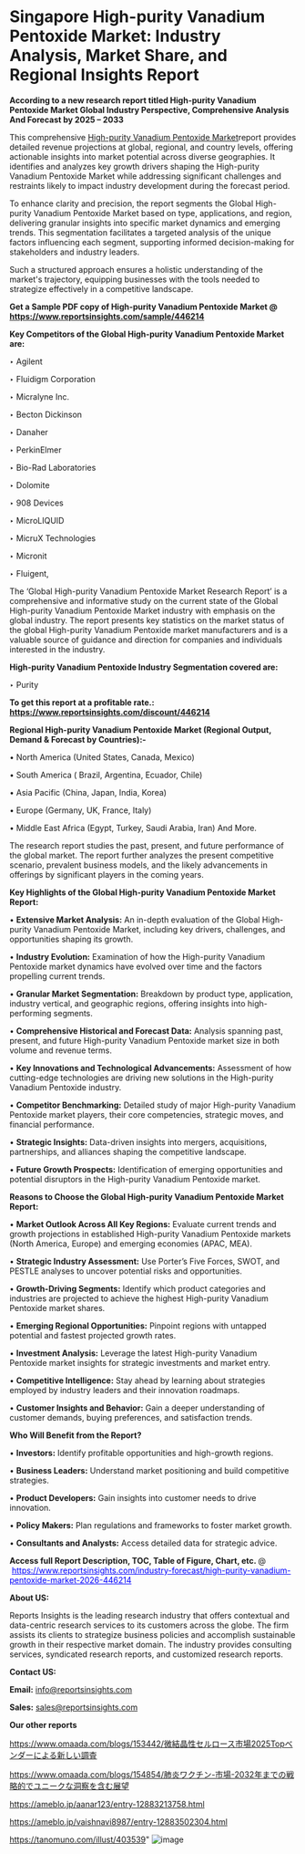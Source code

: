 # Singapore High-purity Vanadium Pentoxide Market: Industry Analysis, Market Share, and Regional Insights Report

<strong>According to a new research report titled High-purity Vanadium Pentoxide Market Global Industry Perspective, Comprehensive Analysis And Forecast by 2025 – 2033</strong>

This comprehensive <a href=https://www.reportsinsights.com/sample/446214>High-purity Vanadium Pentoxide Market</a>report provides detailed revenue projections at global, regional, and country levels, offering actionable insights into market potential across diverse geographies. It identifies and analyzes key growth drivers shaping the High-purity Vanadium Pentoxide Market while addressing significant challenges and restraints likely to impact industry development during the forecast period.

To enhance clarity and precision, the report segments the Global High-purity Vanadium Pentoxide Market based on type, applications, and region, delivering granular insights into specific market dynamics and emerging trends. This segmentation facilitates a targeted analysis of the unique factors influencing each segment, supporting informed decision-making for stakeholders and industry leaders.

Such a structured approach ensures a holistic understanding of the market's trajectory, equipping businesses with the tools needed to strategize effectively in a competitive landscape.

<strong>Get a Sample PDF copy of High-purity Vanadium Pentoxide Market </strong><strong>@<a href=https://www.reportsinsights.com/sample/446214 style=color:#0000ff;> https://www.reportsinsights.com/sample/446214</a></strong></font>

<strong>Key Competitors of the Global High-purity Vanadium Pentoxide Market are:</strong>

‣ Agilent

‣ Fluidigm Corporation

‣ Micralyne Inc.

‣ Becton Dickinson

‣ Danaher

‣ PerkinElmer

‣ Bio-Rad Laboratories

‣ Dolomite

‣ 908 Devices

‣ MicroLIQUID

‣ MicruX Technologies

‣ Micronit

‣ Fluigent,

The ‘Global High-purity Vanadium Pentoxide Market Research Report’ is a comprehensive and informative study on the current state of the Global High-purity Vanadium Pentoxide Market industry with emphasis on the global industry. The report presents key statistics on the market status of the global High-purity Vanadium Pentoxide market manufacturers and is a valuable source of guidance and direction for companies and individuals interested in the industry.

<strong>High-purity Vanadium Pentoxide Industry Segmentation covered are:</strong>

‣ Purity

<strong>To get this report at a profitable rate.: <a href=https://www.reportsinsights.com/discount/446214 style=color:#0000ff;>https://www.reportsinsights.com/discount/446214</a></strong></font>

<strong>Regional High-purity Vanadium Pentoxide Market (Regional Output, Demand &amp; Forecast by Countries):-</strong>

• North America (United States, Canada, Mexico)

• South America ( Brazil, Argentina, Ecuador, Chile)

• Asia Pacific (China, Japan, India, Korea)

• Europe (Germany, UK, France, Italy)

• Middle East Africa (Egypt, Turkey, Saudi Arabia, Iran) And More.

The research report studies the past, present, and future performance of the global market. The report further analyzes the present competitive scenario, prevalent business models, and the likely advancements in offerings by significant players in the coming years.

<strong>Key Highlights of the Global High-purity Vanadium Pentoxide Market Report:</strong>

• <strong>Extensive Market Analysis:</strong> An in-depth evaluation of the Global High-purity Vanadium Pentoxide Market, including key drivers, challenges, and opportunities shaping its growth.

• <strong>Industry Evolution:</strong> Examination of how the High-purity Vanadium Pentoxide market dynamics have evolved over time and the factors propelling current trends.

• <strong>Granular Market Segmentation:</strong> Breakdown by product type, application, industry vertical, and geographic regions, offering insights into high-performing segments.

• <strong>Comprehensive Historical and Forecast Data:</strong> Analysis spanning past, present, and future High-purity Vanadium Pentoxide market size in both volume and revenue terms.

• <strong>Key Innovations and Technological Advancements:</strong> Assessment of how cutting-edge technologies are driving new solutions in the High-purity Vanadium Pentoxide industry.

• <strong>Competitor Benchmarking:</strong> Detailed study of major High-purity Vanadium Pentoxide market players, their core competencies, strategic moves, and financial performance.

• <strong>Strategic Insights:</strong> Data-driven insights into mergers, acquisitions, partnerships, and alliances shaping the competitive landscape.

• <strong>Future Growth Prospects:</strong> Identification of emerging opportunities and potential disruptors in the High-purity Vanadium Pentoxide market.

<strong>Reasons to Choose the Global High-purity Vanadium Pentoxide Market Report:</strong>

• <strong>Market Outlook Across All Key Regions:</strong> Evaluate current trends and growth projections in established High-purity Vanadium Pentoxide markets (North America, Europe) and emerging economies (APAC, MEA).

• <strong>Strategic Industry Assessment:</strong> Use Porter’s Five Forces, SWOT, and PESTLE analyses to uncover potential risks and opportunities.

• <strong>Growth-Driving Segments:</strong> Identify which product categories and industries are projected to achieve the highest High-purity Vanadium Pentoxide market shares.

• <strong>Emerging Regional Opportunities:</strong> Pinpoint regions with untapped potential and fastest projected growth rates.

• <strong>Investment Analysis:</strong> Leverage the latest High-purity Vanadium Pentoxide market insights for strategic investments and market entry.

• <strong>Competitive Intelligence:</strong> Stay ahead by learning about strategies employed by industry leaders and their innovation roadmaps.

• <strong>Customer Insights and Behavior:</strong> Gain a deeper understanding of customer demands, buying preferences, and satisfaction trends.

<strong>Who Will Benefit from the Report?</strong>

• <strong>Investors:</strong> Identify profitable opportunities and high-growth regions.

• <strong>Business Leaders:</strong> Understand market positioning and build competitive strategies.

• <strong>Product Developers:</strong> Gain insights into customer needs to drive innovation.

• <strong>Policy Makers:</strong> Plan regulations and frameworks to foster market growth.

• <strong>Consultants and Analysts:</strong> Access detailed data for strategic advice.
</ul>
<strong>Access full Report Description, TOC, Table of Figure, Chart, etc. </strong>@  <a href=https://www.reportsinsights.com/industry-forecast/high-purity-vanadium-pentoxide-market-2026-446214 style=color:#0000ff;>https://www.reportsinsights.com/industry-forecast/high-purity-vanadium-pentoxide-market-2026-446214</a></font>

<strong><strong>About US</strong>:</strong>

Reports Insights is the leading research industry that offers contextual and data-centric research services to its customers across the globe. The firm assists its clients to strategize business policies and accomplish sustainable growth in their respective market domain. The industry provides consulting services, syndicated research reports, and customized research reports.

<strong>Contact US:</strong>

<p class=""""><b>Email:</b> <a href=mailto:info@reportsinsights.com>info@reportsinsights.com</a></p>
<p class=""""><b>Sales:</b> <a href=mailto:sales@reportsinsights.com>sales@reportsinsights.com</a></p>

<strong>Our other reports</strong>

<a href=https://www.omaada.com/blogs/153442/微結晶性セルロース市場2025Topベンダーによる新しい調査>https://www.omaada.com/blogs/153442/微結晶性セルロース市場2025Topベンダーによる新しい調査</a>

<a href=https://www.omaada.com/blogs/154854/肺炎ワクチン-市場-2032年までの戦略的でユニークな洞察を含む展望>https://www.omaada.com/blogs/154854/肺炎ワクチン-市場-2032年までの戦略的でユニークな洞察を含む展望</a>

<a href=https://ameblo.jp/aanar123/entry-12883213758.html>https://ameblo.jp/aanar123/entry-12883213758.html</a>

<a href=https://ameblo.jp/vaishnavi8987/entry-12883502304.html>https://ameblo.jp/vaishnavi8987/entry-12883502304.html</a>

<a href=https://tanomuno.com/illust/403539>https://tanomuno.com/illust/403539</a>"
![image](https://github.com/user-attachments/assets/53ae5246-6e0c-4961-8d8c-631a47c2e6f9)
